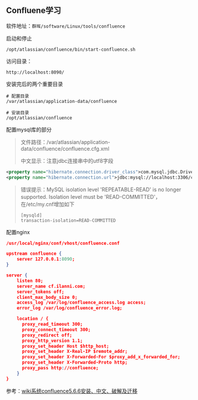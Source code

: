 ## Confluene学习

软件地址：`群晖/software/Linux/tools/confluence`

启动和停止

```
/opt/atlassian/confluence/bin/start-confluence.sh
```

访问目录：

```
http://localhost:8090/
```

安装完后的两个重要目录

```shell
# 配置目录
/var/atlassian/application-data/confluence

# 安装目录 
/opt/atlassian/confluence
```

配置mysql库的部分

> 文件路径：/var/atlassian/application-data/confluence/confluence.cfg.xml
>
> 中文显示：注意jdbc连接串中的utf8字段

```xml
<property name="hibernate.connection.driver_class">com.mysql.jdbc.Driver</property>
<property name="hibernate.connection.url">jdbc:mysql://localhost:3306/confluence?useUnicode=true&amp;characterEncoding=utf8</property>
```

> 错误提示：MySQL isolation level 'REPEATABLE-READ' is no longer supported. Isolation level must be 'READ-COMMITTED'，在/etc/my.cnf增加如下
>
> ```
> [mysqld]
> transaction-isolation=READ-COMMITTED
> ```
>
> 

配置nginx

```json
/usr/local/nginx/conf/vhost/confluence.conf

upstream confluence {
	server 127.0.0.1:8090;
}

server {
    listen 80;
    server_name cf.ilanni.com;
    server_tokens off;
    client_max_body_size 0;
    access_log /var/log/confluence_access.log access;
    error_log /var/log/confluence_error.log;

    location / {
      proxy_read_timeout 300;
      proxy_connect_timeout 300;
      proxy_redirect off;
      proxy_http_version 1.1;
      proxy_set_header Host $http_host;
      proxy_set_header X-Real-IP $remote_addr;
      proxy_set_header X-Forwarded-For $proxy_add_x_forwarded_for;
      proxy_set_header X-Forwarded-Proto http;
      proxy_pass http://confluence;
    }
}
```





参考：[wiki系统confluence5.6.6安装、中文、破解及迁移](https://www.ilanni.com/?p=11989)